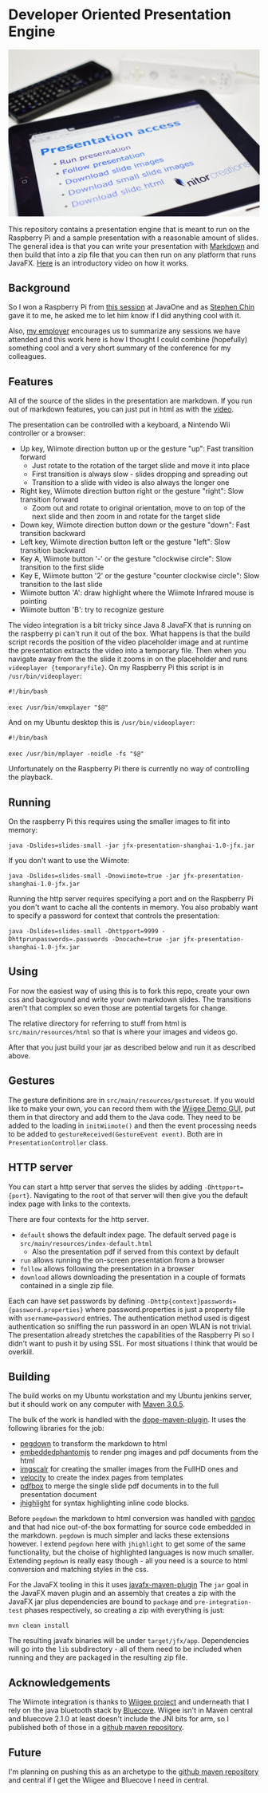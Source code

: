 # Developer Oriented Presentation Engine #

<img style="width: 600px; text-align: center; display:inline-block;" src="frontpage.jpg" alt="Developer Oriented Presentation Engine"/>

This repository contains a presentation engine that is meant to run on the Raspberry Pi and a sample
presentation with a reasonable amount of slides. The general idea is that you can write your presentation
with [Markdown](https://github.com/adam-p/markdown-here/wiki/Markdown-Cheatsheet) and then build that into
a zip file that you can then run on any platform that runs JavaFX. [Here](https://www.youtube.com/watch?v=1sdZpecv9a8)
is an introductory video on how it works.


## Background ##

So I won a Raspberry Pi from [this session](https://oraclecn.activeevents.com/connect/sessionDetail.ww?SESSION_ID=2231)
at JavaOne and as [Stephen Chin](http://steveonjava.com/) gave it to me, he asked me to let him know if I did 
anything cool with it.

Also, [my employer](http://nitorcreations.com) encourages us to summarize any sessions we have attended and this work
here is how I thought I could combine (hopefully) something cool and a very short summary of the conference for my 
colleagues.

## Features ##

All of the source of the slides in the presentation are markdown. If you run out of markdown features, you can just
put in html as with the [video](src/main/resources/markdown/36_oracle_event.md).

The presentation can be controlled with a keyboard, a Nintendo Wii controller or a browser:

* Up key, Wiimote direction button up or the gesture "up": Fast transition forward
    * Just rotate to the rotation of the target slide and move it into place
    * First transition is always slow - slides dropping and spreading out
    * Transition to a slide with video is also always the longer one
* Right key, Wiimote direction button right or the gesture "right": Slow transition forward
    * Zoom out and rotate to original orientation, move to on top of the next slide and then zoom in and rotate for the target slide
* Down key, Wiimote direction button down or the gesture "down": Fast transition backward
* Left key, Wiimote direction button left or the gesture "left": Slow transition backward
* Key A, Wiimote button '-' or the gesture "clockwise circle": Slow transition to the first slide
* Key E, Wiimote button '2' or the gesture "counter clockwise circle": Slow transition to the last slide
* Wiimote button 'A': draw highlight where the Wiimote Infrared mouse is pointing
* Wiimote button 'B': try to recognize gesture

The video integration is a bit tricky since Java 8 JavaFX that is running on the raspberry pi can't
run it out of the box. What happens is that the build script records the position of the video placeholder image
and at runtime the presentation extracts the video into a temporary file. Then when you navigate away from the the slide
it zooms in on the placeholder and runs ```videoplayer {temporaryfile}```. 
On my Raspberry Pi this script is in ```/usr/bin/videoplayer```:

```
#!/bin/bash

exec /usr/bin/omxplayer "$@"
```

And on my Ubuntu desktop this is ```/usr/bin/videoplayer```:

```
#!/bin/bash

exec /usr/bin/mplayer -noidle -fs "$@"
```

Unfortunately on the Raspberry Pi there is currently no way of controlling the playback.

## Running ##

On the raspberry Pi this requires using the smaller images to fit into memory:

```
java -Dslides=slides-small -jar jfx-presentation-shanghai-1.0-jfx.jar
```

If you don't want to use the Wiimote:

```
java -Dslides=slides-small -Dnowiimote=true -jar jfx-presentation-shanghai-1.0-jfx.jar
```

Running the http server requires specifying a port and on the Raspberry Pi you don't want to
cache all the contents in memory. You also probably want to specify a password for context that
controls the presentation:

```
java -Dslides=slides-small -Dhttpport=9999 -Dhttprunpasswords=.passwords -Dnocache=true -jar jfx-presentation-shanghai-1.0-jfx.jar
```


## Using ##

For now the easiest way of using this is to fork this repo, create your own css and background and write your own
markdown slides. The transitions aren't that complex so even those are potential targets for change.

The relative directory for referring to stuff from html is ```src/main/resources/html``` so that is where your images
and videos go.

After that you just build your jar as described below and run it as described above.

## Gestures ##

The gesture definitions are in ```src/main/resources/gestureset```. If you would like to make your own, you
can record them with the [Wiigee Demo GUI](http://www.wiigee.org/download/download.html), put them in that
directory and add them to the Java code. They need to be added to the loading in ```initWiimote()``` and
then the event processing needs to be added to ```gestureReceived(GestureEvent event)```. Both are in ```PresentationController```
class.

## HTTP server ##

You can start a http server that serves the slides by adding ```-Dhttpport={port}```. Navigating to the root of that
server will then give you the default index page with links to the contexts.

There are four contexts for the http server. 
 * ```default``` shows the default index page. The default served page is ```src/main/resources/index-default.html```
     * Also the presentation pdf if served from this context by default
 * ```run``` allows running the on-screen presentation from a browser
 * ```follow``` allows following the presentation in a browser
 * ```download``` allows downloading the presentation in a couple of formats contained in a single zip file.

Each can have set passwords by defining ```-Dhttp{context}passwords={password.properties}``` where password.properties is just
a property file with ```username=password``` entries. The authentication method used is digest authentication so sniffing the
run password in an open WLAN is not trivial. The presentation already stretches the capabilities of the Raspberry Pi so I didn't
want to push it by using SSL. For most situations I think that would be overkill.

	
## Building ##

The build works on my Ubuntu workstation and my Ubuntu jenkins server, but it should work on any computer with [Maven 3.0.5](http://maven.apache.org).

The bulk of the work is handled with the [dope-maven-plugin](https://github.com/NitorCreations/dope-maven-plugin). It uses the following libraries for the job:
 * [pegdown](https://github.com/sirthias/pegdown) to transform the markdown to html
 * [embeddedphantomjs](https://github.com/Jarlakxen/embedphantomjs) to render png images and pdf documents from the html
 * [imgscalr](http://www.thebuzzmedia.com/software/imgscalr-java-image-scaling-library/) for creating the smaller images from the FullHD ones and
 * [velocity](http://velocity.apache.org/) to create the index pages from templates
 * [pdfbox](http://pdfbox.apache.org/) to merge the single slide pdf documents in to the full presentation document
 * [jhighlight](http://freecode.com/projects/jhighlight) for syntax highlighting inline code blocks.

Before ```pegdown``` the markdown to html conversion was handled with [pandoc](http://johnmacfarlane.net/pandoc/) and that had nice out-of-the box formatting
for source code embedded in the markdown. ```pegdown``` is much simpler and lacks these extensions however. I extend ```pegdown``` here with ```jhighlight```
to get some of the same functionality, but the choise of highlighted languages is now much smaller. Extending ```pegdown``` is really easy though - all you
need is a source to html conversion and matching styles in the css.

For the JavaFX tooling in this it uses [javafx-maven-plugin](http://zenjava.com/javafx/maven/) The ```jar``` goal in the JavaFX maven plugin and an 
assembly that creates a zip with the JavaFX jar plus dependencies are bound to ```package``` and ```pre-integration-test``` phases respectively, so 
creating a zip with everything is just:

```
mvn clean install
```

The resulting javafx binaries will be under ```target/jfx/app```. Dependencies will go into the ```lib``` subdirectory -
all of them need to be included when running and they are packaged in the resulting zip file.


## Acknowledgements ##

The Wiimote integration is thanks to [Wiigee project](http://www.wiigee.org/) and underneath that I rely on the java
bluetooth stack by [Bluecove](http://bluecove.org/). Wiigee isn't in Maven central and bluecove 2.1.0 at least doesn't
include the JNI bits for arm, so I published both of those in a [github maven repository](https://github.com/NitorCreations/maven-repository).

## Future ##

I'm planning on pushing this as an archetype to the [github maven repository](https://github.com/NitorCreations/maven-repository)
and central if I get the Wiigee and Bluecove I need in central.


